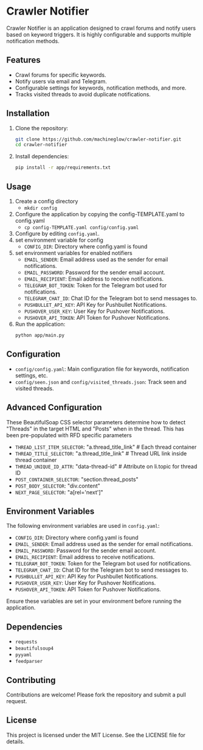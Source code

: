 # Crawler Notifier

Crawler Notifier is an application designed to crawl forums and notify users based on keyword triggers. It is highly configurable and supports multiple notification methods.

## Features
- Crawl forums for specific keywords.
- Notify users via email and Telegram.
- Configurable settings for keywords, notification methods, and more.
- Tracks visited threads to avoid duplicate notifications.

## Installation
1. Clone the repository:
   ```bash
   git clone https://github.com/machineglow/crawler-notifier.git
   cd crawler-notifier
   ```
2. Install dependencies:
   ```bash
   pip install -r app/requirements.txt
   ```

## Usage
1. Create a config directory
   - `mkdir config`
3. Configure the application by copying the config-TEMPLATE.yaml to config.yaml
   - `cp config-TEMPLATE.yaml config/config.yaml`
5. Configure by editing `config.yaml`.
6. set environment variable for config
   - `CONFIG_DIR`: Directory where config.yaml is found
7. set environment variables for enabled notifiers
   - `EMAIL_SENDER`: Email address used as the sender for email notifications.
   - `EMAIL_PASSWORD`: Password for the sender email account.
   - `EMAIL_RECIPIENT`: Email address to receive notifications.
   - `TELEGRAM_BOT_TOKEN`: Token for the Telegram bot used for notifications.
   - `TELEGRAM_CHAT_ID`: Chat ID for the Telegram bot to send messages to.
   - `PUSHBULLET_API_KEY`: API Key for Pushbullet Notifications.
   - `PUSHOVER_USER_KEY`: User Key for Pushover Notifications.
   - `PUSHOVER_API_TOKEN`: API Token for Pushover Notifications.
8. Run the application:
   ```bash
   python app/main.py
   ```

## Configuration
- `config/config.yaml`: Main configuration file for keywords, notification settings, etc.
- `config/seen.json` and `config/visited_threads.json`: Track seen and visited threads.

## Advanced Configuration

These BeautifulSoap CSS selector parameters determine how to detect "Threads" in the target HTML and "Posts" when in the thread.  This has been pre-populated with RFD specific parameters

- `THREAD_LIST_ITEM_SELECTOR`: "a.thread_title_link"              # Each thread container
- `THREAD_TITLE_SELECTOR`: "a.thread_title_link"        # Thread URL link inside thread container
- `THREAD_UNIQUE_ID_ATTR`: "data-thread-id"            # Attribute on li.topic for thread ID
- `POST_CONTAINER_SELECTOR`: "section.thread_posts"
- `POST_BODY_SELECTOR`: "div.content"
- `NEXT_PAGE_SELECTOR`: "a[rel='next']"


## Environment Variables

The following environment variables are used in `config.yaml`:

- `CONFIG_DIR`: Directory where config.yaml is found
- `EMAIL_SENDER`: Email address used as the sender for email notifications.
- `EMAIL_PASSWORD`: Password for the sender email account.
- `EMAIL_RECIPIENT`: Email address to receive notifications.
- `TELEGRAM_BOT_TOKEN`: Token for the Telegram bot used for notifications.
- `TELEGRAM_CHAT_ID`: Chat ID for the Telegram bot to send messages to.
- `PUSHBULLET_API_KEY`: API Key for Pushbullet Notifications.
- `PUSHOVER_USER_KEY`: User Key for Pushover Notifications.
- `PUSHOVER_API_TOKEN`: API Token for Pushover Notifications.

Ensure these variables are set in your environment before running the application.

## Dependencies
- `requests`
- `beautifulsoup4`
- `pyyaml`
- `feedparser`

## Contributing
Contributions are welcome! Please fork the repository and submit a pull request.

## License
This project is licensed under the MIT License. See the LICENSE file for details.
